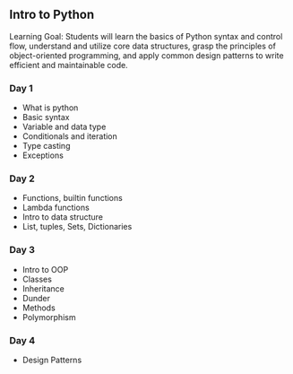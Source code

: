 ## Intro to Python
Learning Goal: Students will learn the basics of Python syntax and control flow, understand and utilize core data structures, grasp the principles of object-oriented programming, and apply common design patterns to write efficient and maintainable code.

### Day 1
- What is python
- Basic syntax
- Variable and data type
- Conditionals and iteration
- Type casting
- Exceptions

### Day 2
- Functions, builtin functions
- Lambda functions
- Intro to data structure
- List, tuples, Sets, Dictionaries


### Day 3
- Intro to OOP
- Classes
- Inheritance
- Dunder
- Methods
- Polymorphism


### Day 4
- Design Patterns